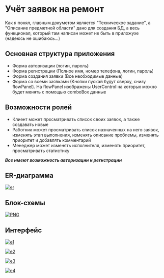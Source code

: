 # Учёт заявок на ремонт

Как я понял, главным докуметом является "Техническое задание", а "Описание предметной области" дано для создания БД, а весь функционал, который там написан может не быть в приложухе (надеюсь не ошибаюсь...)

## Основная структура приложения

- Форма авторизации (логин, пароль)
- Форма регистрации (Полное имя, номер телефона, логин, пароль)
- Форма создания заявки (Все необходимые данные)
- Форма со всеми заявками (Кнопки пускай будут сверху, снизу flowPanel). На flowPanel изображены UserControl на которых можно будет менять с помощью comboBox данные

## Возможности ролей

- Клиент может просматривать список своих заявок, а также создавать новые
- Работник может просматривать список назначенных на него заявок, изменять этап выполнения, изменять описание проблемы, изменять приоритет и добавлять комментарий
- Менеджер может изменять исполнителя, изменять приоритет, просматривать статистику

***Все имеют возможность авторизации и регистрации***

## ER-диаграмма

<a href="https://ibb.co/JkK7JxS"><img src="https://i.ibb.co/RH90whJ/er.png" alt="er" border="0"></a>

## Блок-схемы

<a href="https://ibb.co/5v0GS1h"><img src="https://i.ibb.co/k075wG2/PNG.jpg" alt="PNG" border="0"></a>

## Интерфейс

<a href="https://imgbb.com/"><img src="https://i.ibb.co/m47cqBn/e1.png" alt="e1" border="0"></a>

<a href="https://ibb.co/dc9xFSC"><img src="https://i.ibb.co/kynvjpb/e2.png" alt="e2" border="0"></a>

<a href="https://ibb.co/8czn2WY"><img src="https://i.ibb.co/k13V0Rm/e3.png" alt="e3" border="0"></a>

<a href="https://ibb.co/5KywxnZ"><img src="https://i.ibb.co/FHMCq0p/e4.png" alt="e4" border="0"></a>
